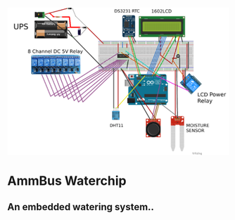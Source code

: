 ![AmmBus](https://raw.githubusercontent.com/AmmarkoV/AmmarServer/master/src/Services/AmmBus/arduino/AmmBusControlPanel/unoAmmBus/diagram_bbsml.png)

# AmmBus Waterchip
## An embedded watering system..



 
